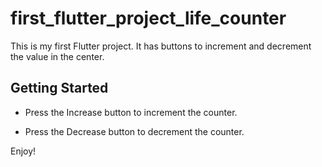 # first_flutter_project_life_counter

This is my first Flutter project. 
It has buttons to increment and decrement the value in the center.

## Getting Started

- Press the Increase button to increment the counter.

- Press the Decrease button to decrement the counter.

Enjoy!
